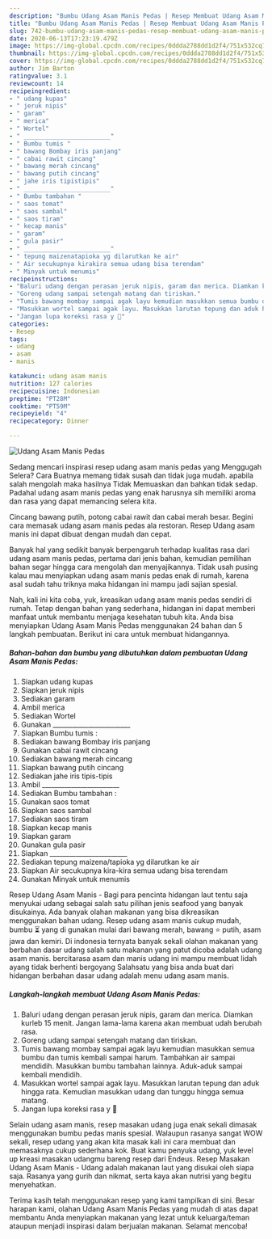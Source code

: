 ```yaml
---
description: "Bumbu Udang Asam Manis Pedas | Resep Membuat Udang Asam Manis Pedas Yang Enak Dan Mudah"
title: "Bumbu Udang Asam Manis Pedas | Resep Membuat Udang Asam Manis Pedas Yang Enak Dan Mudah"
slug: 742-bumbu-udang-asam-manis-pedas-resep-membuat-udang-asam-manis-pedas-yang-enak-dan-mudah
date: 2020-06-13T17:23:19.479Z
image: https://img-global.cpcdn.com/recipes/0ddda2788dd1d2f4/751x532cq70/udang-asam-manis-pedas-foto-resep-utama.jpg
thumbnail: https://img-global.cpcdn.com/recipes/0ddda2788dd1d2f4/751x532cq70/udang-asam-manis-pedas-foto-resep-utama.jpg
cover: https://img-global.cpcdn.com/recipes/0ddda2788dd1d2f4/751x532cq70/udang-asam-manis-pedas-foto-resep-utama.jpg
author: Jim Barton
ratingvalue: 3.1
reviewcount: 14
recipeingredient:
- " udang kupas"
- " jeruk nipis"
- " garam"
- " merica"
- " Wortel"
- " ________________________"
- " Bumbu tumis "
- " bawang Bombay iris panjang"
- " cabai rawit cincang"
- " bawang merah cincang"
- " bawang putih cincang"
- " jahe iris tipistipis"
- " ________________________"
- " Bumbu tambahan "
- " saos tomat"
- " saos sambal"
- " saos tiram"
- " kecap manis"
- " garam"
- " gula pasir"
- " ________________________"
- " tepung maizenatapioka yg dilarutkan ke air"
- " Air secukupnya kirakira semua udang bisa terendam"
- " Minyak untuk menumis"
recipeinstructions:
- "Baluri udang dengan perasan jeruk nipis, garam dan merica. Diamkan kurleb 15 menit. Jangan lama-lama karena akan membuat udah berubah rasa."
- "Goreng udang sampai setengah matang dan tiriskan."
- "Tumis bawang mombay sampai agak layu kemudian masukkan semua bumbu dan tumis kembali sampai harum. Tambahkan air sampai mendidih. Masukkan bumbu tambahan lainnya. Aduk-aduk sampai kembali mendidih."
- "Masukkan wortel sampai agak layu. Masukkan larutan tepung dan aduk hingga rata. Kemudian masukkan udang dan tunggu hingga semua matang."
- "Jangan lupa koreksi rasa y 🤗"
categories:
- Resep
tags:
- udang
- asam
- manis

katakunci: udang asam manis 
nutrition: 127 calories
recipecuisine: Indonesian
preptime: "PT28M"
cooktime: "PT59M"
recipeyield: "4"
recipecategory: Dinner

---
```



![Udang Asam Manis Pedas](https://img-global.cpcdn.com/recipes/0ddda2788dd1d2f4/751x532cq70/udang-asam-manis-pedas-foto-resep-utama.jpg)

Sedang mencari inspirasi resep udang asam manis pedas yang Menggugah Selera? Cara Buatnya memang tidak susah dan tidak juga mudah. apabila salah mengolah maka hasilnya Tidak Memuaskan dan bahkan tidak sedap. Padahal udang asam manis pedas yang enak harusnya sih memiliki aroma dan rasa yang dapat memancing selera kita.

Cincang bawang putih, potong cabai rawit dan cabai merah besar. Begini cara memasak udang asam manis pedas ala restoran. Resep Udang asam manis ini dapat dibuat dengan mudah dan cepat.

Banyak hal yang sedikit banyak berpengaruh terhadap kualitas rasa dari udang asam manis pedas, pertama dari jenis bahan, kemudian pemilihan bahan segar hingga cara mengolah dan menyajikannya. Tidak usah pusing kalau mau menyiapkan udang asam manis pedas enak di rumah, karena asal sudah tahu triknya maka hidangan ini mampu jadi sajian spesial.


Nah, kali ini kita coba, yuk, kreasikan udang asam manis pedas sendiri di rumah. Tetap dengan bahan yang sederhana, hidangan ini dapat memberi manfaat untuk membantu menjaga kesehatan tubuh kita. Anda bisa menyiapkan Udang Asam Manis Pedas menggunakan 24 bahan dan 5 langkah pembuatan. Berikut ini cara untuk membuat hidangannya.

<!--inarticleads1-->

##### Bahan-bahan dan bumbu yang dibutuhkan dalam pembuatan Udang Asam Manis Pedas:

1. Siapkan  udang kupas
1. Siapkan  jeruk nipis
1. Sediakan  garam
1. Ambil  merica
1. Sediakan  Wortel
1. Gunakan  ________________________
1. Siapkan  Bumbu tumis :
1. Sediakan  bawang Bombay iris panjang
1. Gunakan  cabai rawit cincang
1. Sediakan  bawang merah cincang
1. Siapkan  bawang putih cincang
1. Sediakan  jahe iris tipis-tipis
1. Ambil  ________________________
1. Sediakan  Bumbu tambahan :
1. Gunakan  saos tomat
1. Siapkan  saos sambal
1. Sediakan  saos tiram
1. Siapkan  kecap manis
1. Siapkan  garam
1. Gunakan  gula pasir
1. Siapkan  ________________________
1. Sediakan  tepung maizena/tapioka yg dilarutkan ke air
1. Siapkan  Air secukupnya kira-kira semua udang bisa terendam
1. Gunakan  Minyak untuk menumis


Resep Udang Asam Manis - Bagi para pencinta hidangan laut tentu saja menyukai udang sebagai salah satu pilihan jenis seafood yang banyak disukainya. Ada banyak olahan makanan yang bisa dikreasikan menggunakan bahan udang. Resep udang asam manis cukup mudah, bumbu ⏳ yang di gunakan mulai dari bawang merah, bawang ⭐ putih, asam jawa dan kemiri. Di indonesia ternyata banyak sekali olahan makanan yang berbahan dasar udang salah satu makanan yang patut dicoba adalah udang asam manis. bercitarasa asam dan manis udang ini mampu membuat lidah ayang tidak berhenti bergoyang Salahsatu yang bisa anda buat dari hidangan berbahan dasar udang adalah menu udang asam manis. 

<!--inarticleads2-->

##### Langkah-langkah membuat Udang Asam Manis Pedas:

1. Baluri udang dengan perasan jeruk nipis, garam dan merica. Diamkan kurleb 15 menit. Jangan lama-lama karena akan membuat udah berubah rasa.
1. Goreng udang sampai setengah matang dan tiriskan.
1. Tumis bawang mombay sampai agak layu kemudian masukkan semua bumbu dan tumis kembali sampai harum. Tambahkan air sampai mendidih. Masukkan bumbu tambahan lainnya. Aduk-aduk sampai kembali mendidih.
1. Masukkan wortel sampai agak layu. Masukkan larutan tepung dan aduk hingga rata. Kemudian masukkan udang dan tunggu hingga semua matang.
1. Jangan lupa koreksi rasa y 🤗


Selain udang asam manis, resep masakan udang juga enak sekali dimasak menggunakan bumbu pedas manis spesial. Walaupun rasanya sangat WOW sekali, resep udang yang akan kita masak kali ini cara membuat dan memasaknya cukup sederhana kok. Buat kamu penyuka udang, yuk level up kreasi masakan udangmu bareng resep dari Endeus. Resep Masakan Udang Asam Manis - Udang adalah makanan laut yang disukai oleh siapa saja. Rasanya yang gurih dan nikmat, serta kaya akan nutrisi yang begitu menyehatkan. 

Terima kasih telah menggunakan resep yang kami tampilkan di sini. Besar harapan kami, olahan Udang Asam Manis Pedas yang mudah di atas dapat membantu Anda menyiapkan makanan yang lezat untuk keluarga/teman ataupun menjadi inspirasi dalam berjualan makanan. Selamat mencoba!
